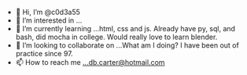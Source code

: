 - 👋 Hi, I’m @c0d3a55
- 👀 I’m interested in ...
- 🌱 I’m currently learning ...html, css and js. Already have py, sql, and bash, did mocha in college. Would really love to learn blender.
- 💞️ I’m looking to collaborate on ...What am I doing? I have been out of practice since 97. 
- 📫 How to reach me ...db.carter@hotmail.com

<!---
c0d3a55/c0d3a55 is a ✨ special ✨ repository because its `README.md` (this file) appears on your GitHub profile.
You can click the Preview link to take a look at your changes.
--->
